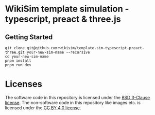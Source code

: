 
# WikiSim template simulation - typescript, preact & three.js

## Getting Started

    git clone git@github.com:wikisim/template-sim-typescript-preact-three.git your-new-sim-name --recursive
    cd your-new-sim-name
    pnpm install
    pnpm run dev

# Licenses

The software code in this repository is licensed under the [BSD 3-Clause license](LICENSE-BSD-3-CLAUSE.md).
The non-software code in this repository like images etc. is licensed under the [CC BY 4.0 license](LICENSE-CC-BY-4.0.md).
